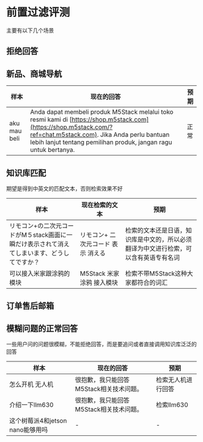 # 前置过滤评测

主要有以下几个场景

## 拒绝回答


## 新品、商城导航


| 样本           | 现在的回答                                                                                                                                                                                                                               | 预期  |
| ------------ | ----------------------------------------------------------------------------------------------------------------------------------------------------------------------------------------------------------------------------------- | --- |
| aku mau beli | Anda dapat membeli produk M5Stack melalui toko resmi kami di [https://shop.m5stack.com](https://shop.m5stack.com/?ref=chat.m5stack.com). Jika Anda perlu bantuan lebih lanjut tentang pemilihan produk, jangan ragu untuk bertanya. | 正常  |


## 知识库匹配
期望是得到中英文的匹配文本，否则检索效果不好

| 样本                                                | 现在检索的文本             | 预期                                         |
| ------------------------------------------------- | ------------------- | ------------------------------------------ |
| リモコン+の二次元コードがM５stack画面に一瞬だけ表示されて消えてしまいます、どうしてですか？ | リモコン+ 二次元コード 表示 消える | 检索的文本还是日语，知识库是中文的，所以必须翻译为中文进行检索，可以含有英语专有名词 |
| 可以接入米家跟涂鸦的模块                                      | M5Stack 米家 涂鸦 接入模块  | 检索不带M5Stack这种大家都符合的词汇                      |


## 订单售后邮箱



## 模糊问题的正常回答
一些用户问的问题很模糊，不能拒绝回答，而是要追问或者直接调用知识库泛泛的回答


| 样本                     | 现在的回答                   | 预期        |
| ---------------------- | ----------------------- | --------- |
| 怎么开机 无人机               | 很抱歉，我只能回答M5Stack相关技术问题。 | 检索无人机进行回答 |
| 介绍一下llm630             | 很抱歉，我只能回答M5Stack相关技术问题。 | 检索llm630  |
| 这个树莓派4和jetson nano能够用吗 | -                       | -         |
